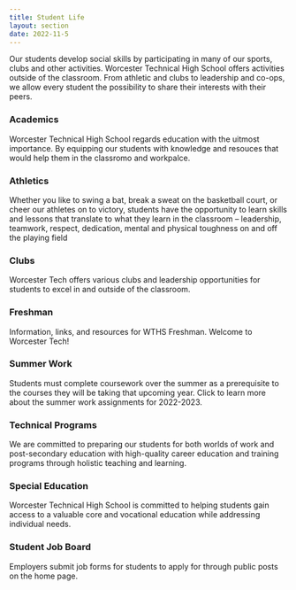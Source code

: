 ```yaml
---
title: Student Life
layout: section
date: 2022-11-5
---
```


Our students develop social skills by participating in many of our sports, clubs and other activities. Worcester Technical High School offers activities outside of the classroom. From athletic and clubs to leadership and co-ops, we allow every student the possibility to share their interests with their peers.


### Academics
Worcester Technical High School regards education with the uitmost importance. By equipping our students with knowledge and resouces that would help them in the classromo and workpalce.


### Athletics
Whether you like to swing a bat, break a sweat on the basketball court, or cheer our athletes on to victory, students have the opportunity to learn skills and lessons that translate to what they learn in the classroom – leadership, teamwork, respect, dedication, mental and physical toughness on and off the playing field


### Clubs
Worcester Tech offers various clubs and leadership opportunities for students to excel in and outside of the classroom.


### Freshman
Information, links, and resources for WTHS Freshman. Welcome to Worcester Tech!


### Summer Work
Students must complete coursework over the summer as a prerequisite to the courses they will be taking that upcoming year. Click to learn more about the summer work assignments for 2022-2023.


### Technical Programs
We are committed to preparing our students for both worlds of work and post-secondary education with high-quality career education and training programs through holistic teaching and learning.


### Special Education
Worcester Technical High School is committed to helping students gain access to a valuable core and vocational education while addressing individual needs.


### Student Job Board
Employers submit job forms for students to apply for through public posts on the home page.